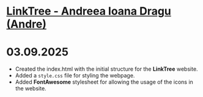 # [LinkTree - Andreea Ioana Dragu (Andre)](https://draguleee.github.io/linktree/)

# 03.09.2025
* Created the index.html with the initial structure for the **LinkTree** website.
* Added a `style.css` file for styling the webpage.
* Added **FontAwesome** stylesheet for allowing the usage of the icons in the website.
